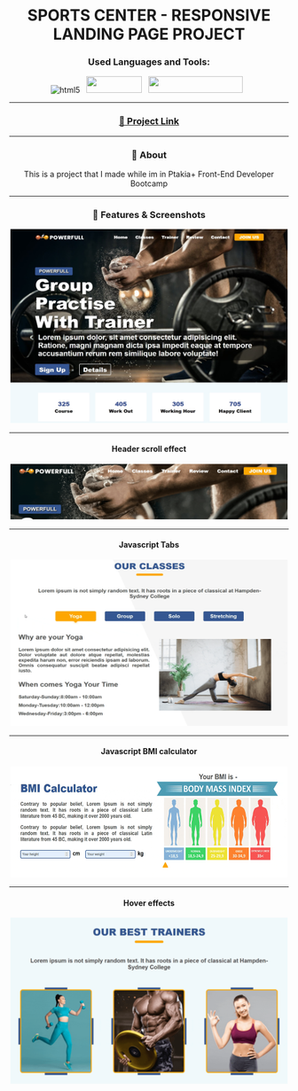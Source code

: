 <h1 align="center">SPORTS CENTER - RESPONSIVE LANDING PAGE PROJECT</h1>  
<p align="left">  
</p>


<h3 align="center">Used Languages and Tools:</h3>  
<p align="center"> 
    <img src="https://a11ybadges.com/badge?logo=html5" alt="html5" width="110" height="30"/> &nbsp;
    <img src="https://a11ybadges.com/badge?logo=css3" width="100" height="30"/> &nbsp;
    <img src="https://a11ybadges.com/badge?logo=javascript" width="170" height="30"/> &nbsp;
</p>
<hr>
<h3 align="center"><a href="https://hasanyar-sportscenter.netlify.app/">🔗  Project Link</a></h3>
<hr>

<h3 align="center">📝 About</h3>
<p align="center">This is a project that I made while im in Ptakia+ Front-End Developer Bootcamp</p>
<hr>

<h3 align="center">🚀 Features & Screenshots</h3>

<p align="center"><img src="./media/image/readme-screenshot.jpeg" width="500" height="350"/></p>

<hr><h4 align="center">Header scroll effect</h4>

<p align="center"><img src="./media/image/readme-header.gif" width="500" height="100"/></p>

<hr><h4 align="center">Javascript Tabs</h4>

<p align="center"><img src="./media/image/readme-classes.gif" width="500" height="300"/></p>

<hr><h4 align="center">Javascript BMI calculator</h4>

<p align="center"><img src="./media/image/readme-bmi.gif" width="500" height="200"/></p>

<hr><h4 align="center">Hover effects</h4>

<p align="center"><img src="./media/image/readme-trainers.gif" width="500" height="300"/></p>



